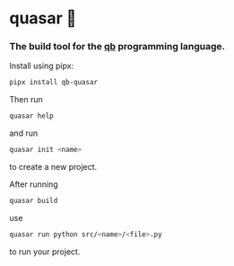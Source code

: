 # quasar 🌌
### The build tool for the [qb](https://pypi.org/project/qb/) programming language.

Install using pipx:
```bash
pipx install qb-quasar
```

Then run
```bash 
quasar help
```

and run

```bash
quasar init <name>
```

to create a new project.

After running
```bash
quasar build
```

use 
```bash
quasar run python src/<name>/<file>.py
```

to run your project.
